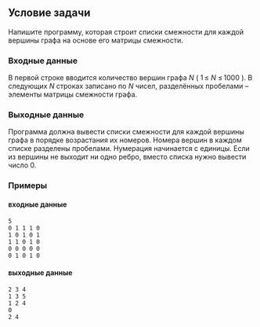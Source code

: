 ## Условие задачи

Напишите программу, которая строит списки смежности для каждой вершины графа на основе его матрицы смежности.

### Входные данные
В первой строке вводится количество вершин графа _N_ ( 1 ≤ _N_ ≤ 1000 ). В следующих _N_ строках записано по _N_ чисел, разделённых пробелами – элементы матрицы смежности графа.

### Выходные данные
Программа должна вывести списки смежности для каждой вершины графа в порядке возрастания их номеров. Номера вершин в каждом списке разделены пробелами. Нумерация начинается с единицы. Если из вершины не выходит ни одно ребро, вместо списка нужно вывести число 0.

### Примеры
#### входные данные
```
5
0 1 1 1 0
1 0 1 0 1
1 1 0 1 0
0 0 0 0 0
0 1 0 1 0
```
#### выходные данные
```
2 3 4
1 3 5
1 2 4
0
2 4
```
